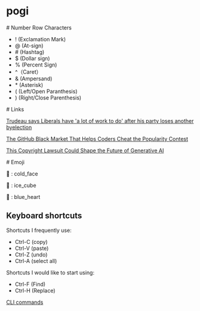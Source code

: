 # pogi

\# Number Row Characters
* ! (Exclamation Mark)
* @ (At-sign)
* \# (Hashtag)
* $ (Dollar sign)
* % (Percent Sign)
* ^（Caret）
* & (Ampersand)
* \* (Asterisk)
* ( (Left/Open Paranthesis)
* ) (Right/Close Parenthesis)


\# Links

[Trudeau says Liberals have 'a lot of work to do' after his party loses another byelection](https://www.cbc.ca/news/politics/trudeau-lasalle-emard-verdun-byelection-loss-1.7325534)

[The GitHub Black Market That Helps Coders Cheat the Popularity Contest](https://www.wired.com/story/github-stars-black-market-coders-cheat/)

[This Copyright Lawsuit Could Shape the Future of Generative AI](https://www.wired.com/story/this-copyright-lawsuit-could-shape-the-future-of-generative-ai/)



\# Emoji

🥶 : cold_face

🧊 : ice_cube

💙 : blue_heart


## Keyboard shortcuts
Shortcuts I frequently use: 
- Ctrl-C (copy)
- Ctrl-V (paste)
- Ctrl-Z (undo)
- Ctrl-A (select all)

Shortcuts I would like to start using: 
- Ctrl-F (Find)
- Ctrl-H (Replace)

[CLI commands](docs/cli.md)